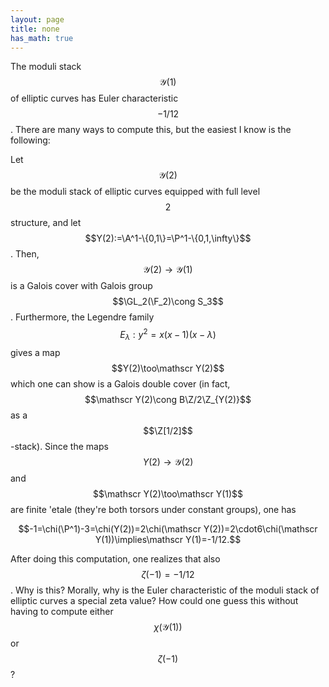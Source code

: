 ```yaml
---
layout: page
title: none
has_math: true
---
```


The moduli stack $$\mathscr Y(1)$$ of elliptic curves has Euler characteristic $$-1/12$$. There are many ways to compute this, but the easiest I know is the following:

Let $$\mathscr Y(2)$$ be the moduli stack of elliptic curves equipped with full level $$2$$ structure, and let $$Y(2):=\A^1-\{0,1\}=\P^1-\{0,1,\infty\}$$. Then, $$\mathscr Y(2)\to\mathscr Y(1)$$ is a Galois cover with Galois group $$\GL_2(\F_2)\cong S_3$$. Furthermore, the Legendre family $$E_\lambda:y^2=x(x-1)(x-\lambda)$$ gives a map $$Y(2)\too\mathscr Y(2)$$ which one can show is a Galois double cover (in fact, $$\mathscr Y(2)\cong B\Z/2\Z_{Y(2)}$$ as a $$\Z[1/2]$$-stack). Since the maps $$Y(2)\to\mathscr Y(2)$$ and $$\mathscr Y(2)\too\mathscr Y(1)$$ are finite \'etale (they're both torsors under constant groups), one has

$$-1=\chi(\P^1)-3=\chi(Y(2))=2\chi(\mathscr Y(2))=2\cdot6\chi(\mathscr Y(1))\implies\mathscr Y(1)=-1/12.$$

After doing this computation, one realizes that also $$\zeta(-1)=-1/12$$. Why is this? Morally, why is the Euler characteristic of the moduli stack of elliptic curves a special zeta value? How could one guess this without having to compute either $$\chi(\mathscr Y(1))$$ or $$\zeta(-1)$$?
